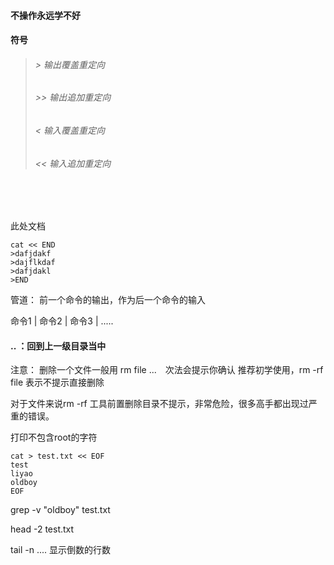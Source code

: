 #### 不操作永远学不好

#### 符号
  > ###### >  	输出覆盖重定向
  > ###### >> 	输出追加重定向
  > ###### <  	输入覆盖重定向
  > ###### << 	输入追加重定向

<br>

<br>

此处文档
```shell
cat << END
>dafjdakf
>dajflkdaf
>dafjdakl
>END
```


管道：     前一个命令的输出，作为后一个命令的输入


命令1     |       命令2         |   命令3  | .....



#### .. ：回到上一级目录当中


注意：
删除一个文件一般用 rm file ...　次法会提示你确认
推荐初学使用，rm -rf file 表示不提示直接删除

对于文件来说rm -rf 工具前置删除目录不提示，非常危险，很多高手都出现过严重的错误。



打印不包含root的字符

```shell
cat > test.txt << EOF
test
liyao
oldboy
EOF
```

grep -v "oldboy" test.txt

head -2 test.txt

tail -n ....            显示倒数的行数


